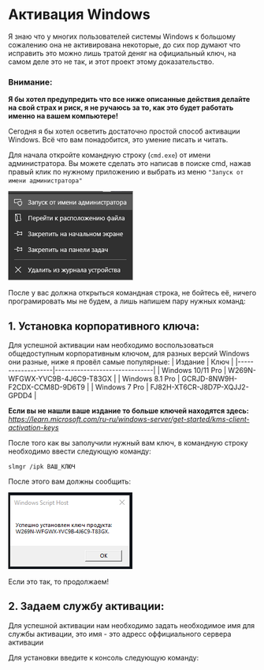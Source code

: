 # Активация Windows 
Я знаю что у многих пользователей системы Windows к большому сожалению она не активирована некоторые, до сих пор думают что исправить это можно лишь тратой деняг на официальный ключ, на самом деле это не так, и этот проект этому доказательство. 


### Внимание:
**Я бы хотел предупредить что все ниже описанные действия делайте на свой страх и риск, я не ручаюсь за то, как это будет работать именно на вашем компьютере!**


Сегодня я бы хотел осветить достаточно простой способ активации Windows. Всё что вам понадобится, это умение писать и читать.

Для начала откройте командную строку (`cmd.exe`) от имени администратора. Вы можете сделать это написав в поиске cmd, нажав правый клик по нужному приложению и выбрать из меню `"Запуск от имени администратора"`

![Администратор](imgs/admin.png)


После у вас должна открыться командная строка, не бойтесь её, ничего програмировать мы не будем, а лишь напишем пару нужных команд:
## 1. Установка корпоративного ключа:
Для успешной активации нам необходимо воспользоваться общедоступным корпоративным ключом, для разных версий Windows они разные, ниже я провёл самые популярные:
| Издание           | Ключ                          |
|-------------------|-------------------------------|
| Windows 10/11 Pro | W269N-WFGWX-YVC9B-4J6C9-T83GX |
| Windows 8.1 Pro   | GCRJD-8NW9H-F2CDX-CCM8D-9D6T9 |
| Windows 7 Pro     | FJ82H-XT6CR-J8D7P-XQJJ2-GPDD4 |

**Если вы не нашли ваше издание то больше ключей находятся здесь:**
*https://learn.microsoft.com/ru-ru/windows-server/get-started/kms-client-activation-keys*

После того как вы заполучили нужный вам ключ, в командную строку необходимо ввести следующую команду:
```
slmgr /ipk ВАШ_КЛЮЧ
```

После этого вам должны сообщить:

![Первый шаг](imgs/1.png)

Если это так, то продолжаем!

## 2. Задаем службу активации:
Для успешной активации нам необходимо задать необходимое имя для службы активации, это имя - это адресс оффициального сервера активации

Для установки введите к консоль следующую команду:
```
```
